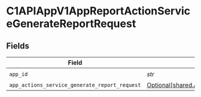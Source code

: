 # C1APIAppV1AppReportActionServiceGenerateReportRequest


## Fields

| Field                                                                                                                    | Type                                                                                                                     | Required                                                                                                                 | Description                                                                                                              |
| ------------------------------------------------------------------------------------------------------------------------ | ------------------------------------------------------------------------------------------------------------------------ | ------------------------------------------------------------------------------------------------------------------------ | ------------------------------------------------------------------------------------------------------------------------ |
| `app_id`                                                                                                                 | *str*                                                                                                                    | :heavy_check_mark:                                                                                                       | N/A                                                                                                                      |
| `app_actions_service_generate_report_request`                                                                            | [Optional[shared.AppActionsServiceGenerateReportRequest]](../../models/shared/appactionsservicegeneratereportrequest.md) | :heavy_minus_sign:                                                                                                       | N/A                                                                                                                      |